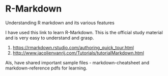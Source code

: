 # R-Markdown
Understanding R markdown and its various features

I have used this link to learn R-Markdown. This is the official study material and is very easy to understand and grasp.
1. https://rmarkdown.rstudio.com/authoring_quick_tour.html
2. http://www.jacolienvanrij.com/Tutorials/tutorialMarkdown.html

Als, have shared important sample files - markdown-cheatsheet and markdown-reference pdfs for learning.
